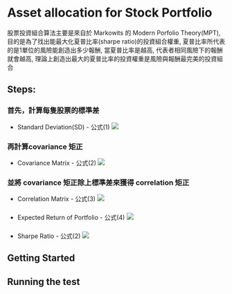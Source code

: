 # Asset allocation for Stock Portfolio  

股票投資組合算法主要是來自於 Markowits 的 Modern Porfolio Theory(MPT), 目的是為了找出能最大化夏普比率(sharpe ratio)的投資組合權重, 夏普比率所代表的是1單位的風險能創造出多少報酬, 當夏普比率是越高, 代表者相同風險下的報酬就會越高, 理論上創造出最大的夏普比率的投資權重是風險與報酬最完美的投資組合 

## Steps:

### 首先，計算每隻股票的標準差
- Standard Deviation(SD) - 公式(1)
![](https://i.imgur.com/11QKQVU.png)
### 再計算covariance 矩正
- Covariance Matrix - 公式(2)
![](https://i.imgur.com/tvMAl4h.png) 
### 並將 covariance 矩正除上標準差來獲得 correlation 矩正
- Correlation Matrix - 公式(3)
![](https://i.imgur.com/syr2jq8.png)

### 
- Expected Return of Portfolio - 公式(4)
![](https://i.imgur.com/2PKM7k4.png)

###  
- Sharpe Ratio - 公式(2)
![](https://i.imgur.com/cob2R7e.png)






## Getting Started 



## Running the test 






